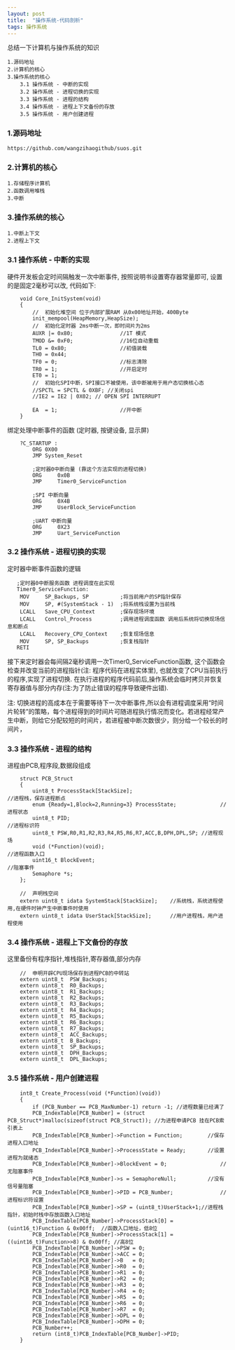 ```yaml
---
layout: post
title:  "操作系统-代码剖析"
tags: 操作系统
---
```


总结一下计算机与操作系统的知识

    1.源码地址
    2.计算机的核心
    3.操作系统的核心
        3.1 操作系统 - 中断的实现
        3.2 操作系统 - 进程切换的实现
        3.3 操作系统 - 进程的结构
        3.4 操作系统 - 进程上下文备份的存放
        3.5 操作系统 - 用户创建进程

### 1.源码地址
    
    https://github.com/wangzihaogithub/suos.git

### 2.计算机的核心 
    
    1.存储程序计算机
    2.函数调用堆栈
    3.中断

### 3.操作系统的核心

    1.中断上下文
    2.进程上下文


### 3.1 操作系统 - 中断的实现
    
硬件开发板会定时间隔触发一次中断事件, 按照说明书设置寄存器常量即可, 设置的是固定2毫秒可以改, 代码如下:
        
        void Core_InitSystem(void)
        {
            //	初始化堆空间 位于内部扩展RAM 从0x00地址开始，400Byte
            init_mempool(HeapMemory,HeapSize);
            //	初始化定时器 2ms中断一次，即时间片为2ms
            AUXR |= 0x80;			    //1T 模式
            TMOD &= 0xF0;			    //16位自动重载
            TL0 = 0x80;				    //初值装载
            TH0 = 0x44;				
            TF0 = 0;					//标志清除
            TR0 = 1;					//开启定时
            ET0 = 1;
            //	初始化SPI中断，SPI接口不被使用，该中断被用于用户态切换核心态
            //SPCTL = SPCTL & 0XBF; //关闭spi
            //IE2 = IE2 | 0X02;	// OPEN SPI INTERRUPT
            
            EA  = 1;					//开中断
        }

绑定处理中断事件的函数 (定时器, 按键设备, 显示屏)

        ?C_STARTUP :
            ORG 0X00
            JMP System_Reset
      
            ;定时器0中断向量 (靠这个方法实现的进程切换)
            ORG		0x0B
            JMP		Timer0_ServiceFunction
            
            ;SPI 中断向量
            ORG 	0X4B
            JMP		UserBlock_ServiceFunction
            
            ;UART 中断向量
            ORG 	0X23
            JMP		Uart_ServiceFunction
            
### 3.2 操作系统 - 进程切换的实现   

定时器中断事件函数的逻辑
   
       ;定时器0中断服务函数 进程调度在此实现 
       Timer0_ServiceFunction:
        MOV 	SP_Backups, SP			;将当前用户的SP指针保存
        MOV 	SP, #(SystemStack - 1)	;将系统栈设置为当前栈
        LCALL 	Save_CPU_Context		;保存现场环境
        LCALL 	Control_Process			;调用进程调度函数 调用后系统将切换现场信息和断点
        LCALL 	Recovery_CPU_Context	;恢复现场信息
        MOV 	SP, SP_Backups			;恢复栈指针
       RETI 

接下来定时器会每间隔2毫秒调用一次Timer0_ServiceFunction函数, 这个函数会检查并改变当前的进程指针(注: 程序代码在进程实体里), 也就改变了CPU当前执行的程序,实现了进程切换.
在执行进程的程序代码前后,操作系统会临时拷贝并恢复寄存器值与部分内存(注:为了防止错误的程序导致硬件出错).

注: 切换进程的高成本在于需要等待下一次中断事件,所以会有进程调度采用“时间片轮转”的策略，每个进程得到的时间片可随进程执行情况而变化。若进程经常产生中断，则给它分配较短的时间片，若进程被中断次数很少，则分给一个较长的时间片，

### 3.3 操作系统 - 进程的结构

进程由PCB,程序段,数据段组成

        struct PCB_Struct
        {
            uint8_t ProcessStack[StackSize];											//进程栈，保存进程断点
            enum {Ready=1,Block=2,Running=3} ProcessState;				//进程状态
            uint8_t PID;																					//进程标识符
            uint8_t PSW,R0,R1,R2,R3,R4,R5,R6,R7,ACC,B,DPH,DPL,SP; //进程现场
            void (*Function)(void);																//进程函数入口
            uint16_t BlockEvent;																	//阻塞事件
            Semaphore *s;
        };
        
        //	声明栈空间
        extern uint8_t idata SystemStack[StackSize]; 	//系统栈，系统进程使用,在硬件时钟产生中断事件时使用
        extern uint8_t idata UserStack[StackSize];		//用户进程栈，用户进程使用

### 3.4 操作系统 - 进程上下文备份的存放

这里备份有程序指针,堆栈指针,寄存器值,部分内存
        
        //	申明开辟CPU现场保存到进程PCB的中转站
        extern uint8_t  PSW_Backups;
        extern uint8_t  R0_Backups;
        extern uint8_t  R1_Backups;
        extern uint8_t  R2_Backups;
        extern uint8_t  R3_Backups;
        extern uint8_t  R4_Backups;
        extern uint8_t  R5_Backups;
        extern uint8_t  R6_Backups;
        extern uint8_t  R7_Backups;
        extern uint8_t  ACC_Backups;
        extern uint8_t  B_Backups;
        extern uint8_t  SP_Backups;
        extern uint8_t  DPH_Backups;
        extern uint8_t  DPL_Backups;
        
        
### 3.5 操作系统 - 用户创建进程

        int8_t Create_Process(void (*Function)(void))
        {
            if (PCB_Number == PCB_MaxNumber-1) return -1; //进程数量已经满了
            PCB_IndexTable[PCB_Number] = (struct PCB_Struct*)malloc(sizeof(struct PCB_Struct)); //为进程申请PCB 挂在PCB索引表上
            PCB_IndexTable[PCB_Number]->Function = Function;		//保存进程入口地址
            PCB_IndexTable[PCB_Number]->ProcessState = Ready;		//设置进程为就绪态
            PCB_IndexTable[PCB_Number]->BlockEvent = 0;					//无阻塞事件
            PCB_IndexTable[PCB_Number]->s = SemaphoreNull;			//没有信号量阻塞
            PCB_IndexTable[PCB_Number]->PID = PCB_Number;				//进程标识符设置
            PCB_IndexTable[PCB_Number]->SP = (uint8_t)UserStack+1;//进程栈指针，初始时栈中存放函数入口地址
            PCB_IndexTable[PCB_Number]->ProcessStack[0] = (uint16_t)Function & 0x00ff;	//函数入口地址，低8位
            PCB_IndexTable[PCB_Number]->ProcessStack[1] = ((uint16_t)Function>>8) & 0x00ff;	//高8位
            PCB_IndexTable[PCB_Number]->PSW = 0;
            PCB_IndexTable[PCB_Number]->ACC = 0;
            PCB_IndexTable[PCB_Number]->B   = 0;
            PCB_IndexTable[PCB_Number]->R0  = 0;
            PCB_IndexTable[PCB_Number]->R1  = 0;
            PCB_IndexTable[PCB_Number]->R2  = 0;
            PCB_IndexTable[PCB_Number]->R3  = 0;
            PCB_IndexTable[PCB_Number]->R4  = 0;
            PCB_IndexTable[PCB_Number]->R5  = 0;
            PCB_IndexTable[PCB_Number]->R6  = 0;
            PCB_IndexTable[PCB_Number]->R7  = 0;
            PCB_IndexTable[PCB_Number]->DPL = 0;
            PCB_IndexTable[PCB_Number]->DPH = 0;
            PCB_Number++;
            return (int8_t)PCB_IndexTable[PCB_Number]->PID;
        }